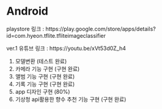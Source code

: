 # Android

<p>
playstore 링크 : https://play.google.com/store/apps/details?id=com.hyeon.tflite.tfliteimageclassifier
</p>

<p>
ver.1 유튜브 링크 : https://youtu.be/xVt53d0Z_h4
</p>


1. 모델변환 (테스트 완료)
2. 카메라 기능 구현 (구현 완료)
3. 앨범 기능 구현 (구현 완료)
4. 기록 기능 구현 (구현 완료)
5. app 디자인 구현 (80%)
6. 기상청 api활용한 향수 추천 기능 구현 (구현 완료)
